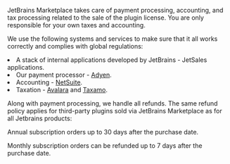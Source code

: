 [//]: # (title: Payment Processing)

<p>JetBrains Marketplace takes care of payment processing, accounting, and tax processing related to the sale of the plugin license. You are only responsible for your own taxes and accounting.</p>

<p>We use the following systems and services to make sure that it all works correctly and complies with global regulations:</p>
<list>
  <li>A stack of internal applications developed by JetBrains - JetSales applications.</li>
  <li>Our payment processor - <a href="https://www.adyen.com">Adyen</a>.</li>
  <li>Accounting - <a href="https://www.netsuite.com">NetSuite</a>.</li>
  <li>Taxation - <a href="https://www.avalara.com">Avalara</a> and <a href="https://www.taxamo.com">Taxamo</a>.</li>
</list>
<p>Along with payment processing, we handle all refunds. The same refund policy applies for third-party plugins sold via JetBrains Marketplace as for all Jetbrains products:</p>
<procedure>
  <p>Annual subscription orders up to 30 days after the purchase date.</p> 
  <p>Monthly subscription orders can be refunded up to 7 days after the purchase date.</p>
</procedure>